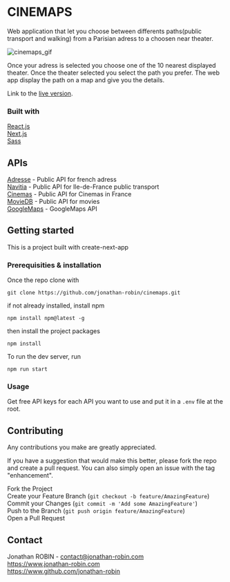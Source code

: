 # CINEMAPS
Web application that let you choose between differents paths(public transport and walking) from a Parisian adress to a choosen near theater. 

![cinemaps_gif](https://user-images.githubusercontent.com/63792769/139593694-0d57b337-ad86-4e17-af5f-07067bea833f.gif)

Once your adress is selected you choose one of the 10 nearest displayed theater. Once the theater selected you select the path you prefer. The web app display the path on a map and give you the details.

Link to the [live version](https://cinemaps.vercel.app/).

### Built with 

[React.js](https://fr.reactjs.org/)\
[Next.js](https://fr.reactjs.org/)\
[Sass](https://sass-lang.com)

## APIs

[Adresse](https://adresse.data.gouv.fr/api-doc/adresse) - Public API for french adress\
[Navitia](http://doc.navitia.io/) - Public API for Ile-de-France public transport\
[Cinemas](https://data.culture.gouv.fr/explore/dataset/etablissements-cinematographiques/api/) - Public API for Cinemas in France\
[MovieDB](https://www.themoviedb.org/documentation/api?language=fr) - Public API for movies\
[GoogleMaps](https://developers.google.com/maps/documentation/javascript/overview?hl=fr) - GoogleMaps API

## Getting started
This is a project built with create-next-app

### Prerequisities & installation
Once the repo clone with

```
git clone https://github.com/jonathan-robin/cinemaps.git
```
if not already installed, install npm 
```
npm install npm@latest -g
```
then install the project packages
```
npm install
```
To run the dev server, run
```
npm run start
```

### Usage

Get free API keys for each API you want to use and put it in a ```.env``` file at the root.

## Contributing

Any contributions you make are greatly appreciated.

If you have a suggestion that would make this better, please fork the repo and create a pull request. You can also simply open an issue with the tag "enhancement".

Fork the Project\
Create your Feature Branch (```git checkout -b feature/AmazingFeature```)\
Commit your Changes (```git commit -m 'Add some AmazingFeature'```)\
Push to the Branch (```git push origin feature/AmazingFeature```)\
Open a Pull Request
## Contact
Jonathan ROBIN - contact@jonathan-robin.com\
https://www.jonathan-robin.com \
https://www.github.com/jonathan-robin
